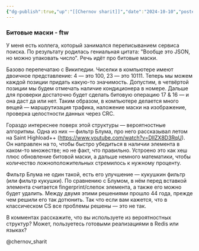 ```yaml
---
{"dg-publish":true,"up":"[[Chernov sharit]]","date":"2024-10-10","posted":"https://t.me/chernov_sharit/655","modified_at":"2024-10-17T10:12:54+03:00","published_at":"2024-10-10T19:05:00+03:00","dg-path":"/chernov_sharit/2024-10-10 битовые маски - имба.md","permalink":"/chernov-sharit/2024-10-10-bitovye-maski-imba/","dgPassFrontmatter":true}
---
```



### Битовые маски - ftw

У меня есть коллега, который занимался переписыванием сервиса поиска. По результату родилась гениальная цитата: "Вообще это JSON, но можно упаковать число". Речь идёт про битовые маски.

Базово перепечатаю с Википедии. Чиселки в компьютере имеют двоичное представление: 4 — это 100, 23 — это 10111. Теперь мы можем каждой позиции придать какую-то значимость. Допустим, в четвёртой позиции мы будем отмечать наличие кондиционера в номере. Дальше для проверки достаточно будет сделать битовую операцию 17 & 16 — и она даст да или нет. Таким образом, в компьютере делается много вещей — маршрутизация трафика, наложение маски на изображение, проверка целостности данных через CRC.

Гораздо интереснее поверх этой структуры — вероятностные алгоритмы. Одна из них — фильтр Блума, про него рассказывал летом на Saint Highload++ (https://www.youtube.com/watch?v=DllZX8D3RqU). Он направлен на то, чтобы быстро убедиться в наличии элемента в каком-то множестве; но не факт, что правильно. Устроено это как хеш плюс обновление битовой маски, а дальше немного математики, чтобы количество ложноположительных стремилось к нужному проценту.

Фильтр Блума не один такой, есть его улучшение — кукушкин фильтр (или фильтр кукушки). По сравнению с Блумом, в нём перед вставкой элемента считается fingerprint/слепок элемента, а также его можно будет удалить. Между двумя этими решениями прошло 44 года, прежде чем решили его так дотюнить. Так что если вам кажется, что в классическом CS все проблемы решены — это не так.

В комментах расскажите, что вы используете из вероятностных структур? Может, пользуетесь готовыми реализациями в Redis или языках?

@chernov_sharit
